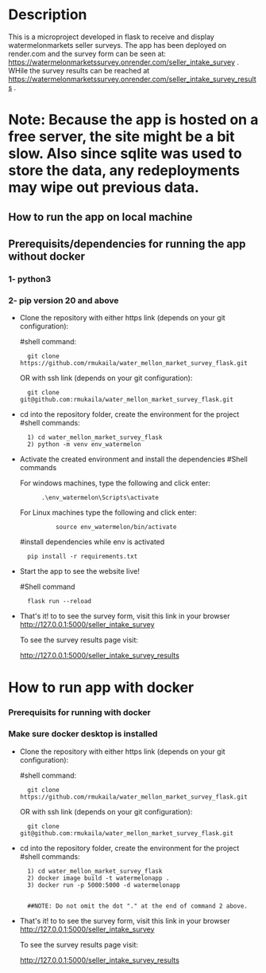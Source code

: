 # Description
This is a microproject developed in flask to receive and display watermelonmarkets seller surveys. The app has been deployed on render.com and the survey form can be seen at: https://watermelonmarketssurvey.onrender.com/seller_intake_survey . WHile the survey results can be reached at https://watermelonmarketssurvey.onrender.com/seller_intake_survey_results .

# Note: Because the app is hosted on a free server, the site might be a bit slow. Also since sqlite was used to store the data, any redeployments may wipe out previous data.


## How to run the app on local machine

## Prerequisits/dependencies for running the app without docker
### 1- python3
### 2- pip version 20 and above

- Clone the repository with either https link (depends on your git configuration):

    #shell command:

        git clone https://github.com/rmukaila/water_mellon_market_survey_flask.git

    OR with ssh link (depends on your git configuration):

        git clone git@github.com:rmukaila/water_mellon_market_survey_flask.git
       

- cd into the repository folder, create the environment for the project
#shell commands:

        1) cd water_mellon_market_survey_flask
        2) python -m venv env_watermelon

- Activate the created environment and install the dependencies
    #Shell commands

    For windows machines, type the following and click enter:
            
            .\env_watermelon\Scripts\activate

    For Linux machines type the following and click enter:

                source env_watermelon/bin/activate

    #install dependencies while env is activated

        pip install -r requirements.txt

- Start the app to see the website live!

    #Shell command

    
        flask run --reload

- That's it!
    to to see the survey form, visit this link in your browser
    http://127.0.0.1:5000/seller_intake_survey

    To see the survey results page visit:
    
    http://127.0.0.1:5000/seller_intake_survey_results


# How to run app with docker

### Prerequisits for running with docker
### Make sure docker desktop is installed

- Clone the repository with either https link (depends on your git configuration):

    #shell command:

        git clone https://github.com/rmukaila/water_mellon_market_survey_flask.git

    OR with ssh link (depends on your git configuration):

        git clone git@github.com:rmukaila/water_mellon_market_survey_flask.git
       

- cd into the repository folder, create the environment for the project
#shell commands:

        1) cd water_mellon_market_survey_flask
        2) docker image build -t watermelonapp .
        3) docker run -p 5000:5000 -d watermelonapp

        
        ##NOTE: Do not omit the dot "." at the end of command 2 above.

- That's it!
    to to see the survey form, visit this link in your browser
    http://127.0.0.1:5000/seller_intake_survey

    To see the survey results page visit:
    
    http://127.0.0.1:5000/seller_intake_survey_results
